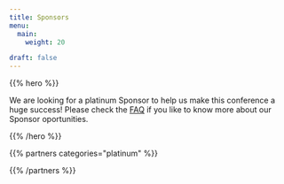 ```yaml
---
title: Sponsors
menu:
  main:
    weight: 20

draft: false
---
```


{{% hero %}}

We are looking for a platinum Sponsor to help us make this conference a huge success! Please check the [FAQ](http://localhost:1313/faq/#how-to-become-a-sponsorpartner) if you like to know more about our Sponsor oportunities.

{{% /hero %}}


<!-- Parteners list -->

{{% partners categories="platinum" %}}

{{% /partners %}}
